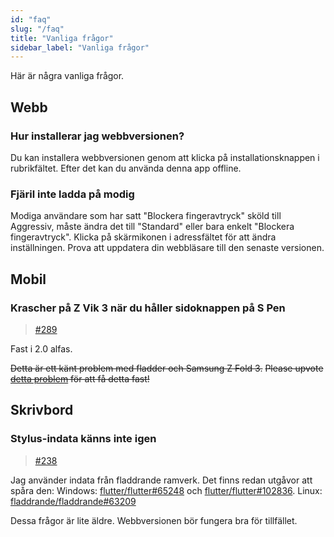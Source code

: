 ```yaml
---
id: "faq"
slug: "/faq"
title: "Vanliga frågor"
sidebar_label: "Vanliga frågor"
---
```


Här är några vanliga frågor.

## Webb

### Hur installerar jag webbversionen?

Du kan installera webbversionen genom att klicka på installationsknappen i rubrikfältet. Efter det kan du använda denna app offline.

### Fjäril inte ladda på modig

Modiga användare som har satt "Blockera fingeravtryck" sköld till Aggressiv, måste ändra det till "Standard" eller bara enkelt "Blockera fingeravtryck". Klicka på skärmikonen i adressfältet för att ändra inställningen. Prova att uppdatera din webbläsare till den senaste versionen.

## Mobil

### Krascher på Z Vik 3 när du håller sidoknappen på S Pen

> [#289](https://github.com/LinwoodDev/Butterfly/issues/289)

Fast i 2.0 alfas.

~~Detta är ett känt problem med fladder och Samsung Z Fold 3.~~ ~~Please upvote [detta problem](https://github.com/flutter/flutter/issues/111068) för att få detta fast!~~

## Skrivbord

### Stylus-indata känns inte igen

> [#238](https://github.com/LinwoodDev/Butterfly/issues/238)

Jag använder indata från fladdrande ramverk. Det finns redan utgåvor att spåra den: Windows: [flutter/flutter#65248](https://github.com/flutter/flutter/issues/65248) och [flutter/flutter#102836](https://github.com/flutter/flutter/issues/102836). Linux: [fladdrande/fladdrande#63209](https://github.com/flutter/flutter/issues/63209)

Dessa frågor är lite äldre. Webbversionen bör fungera bra för tillfället.
